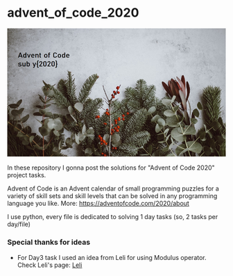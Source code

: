 # advent_of_code_2020

![Advent_of_code_cover Photo Credit: @anniespratt|unsplash.com](https://github.com/asyaparfenova/advent_of_code_2020/blob/master/images/cover.png?raw=true)

In these repository I gonna post the solutions for "Advent of Code 2020" project tasks.

Advent of Code is an Advent calendar of small programming puzzles for a variety of skill sets and skill levels that can be solved in any programming language you like.
More: https://adventofcode.com/2020/about

I use python, every file is dedicated to solving 1 day tasks (so, 2 tasks per day/file)

### Special thanks for ideas
- For Day3 task I used an idea from Leli for using Modulus operator. Check Leli's page: [Leli](https://github.com/lelilia)
